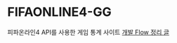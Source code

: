 # FIFAONLINE4-GG
피파온라인4 API를 사용한 게임 통계 사이트
<a href="https://doshisha.tistory.com/87?category=1007505">개발 Flow 정리 글</a>
